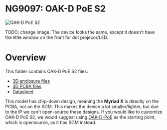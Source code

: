 # NG9097: OAK-D PoE S2

![OAK-D PoE S2](https://docs.luxonis.com/projects/hardware/en/latest/_images/NG9097.jpg)

TODO: change image. The device looks the same, except it doesn't have the little window on the front for dot projecor/LED.

# Overview

This folder contains OAK-D PoE S2 files:

- [3D enclosure files](/Mechanical)
- [3D PCBA files](/3D_Models)
- [Datasheet](/Datasheet)

This model has chip-down design, meaning the **Myriad X** is directly on the PCBA, not on the SOM. This makes the device a lot smaller/lighter, but due to the IP we can't open-source these designs. If you would like to customize OAK-D PoE S2, we would suggest using [OAK-D-PoE](https://github.com/luxonis/depthai-hardware/tree/master/SJ2088POE_PoE_Board) as the starting point, which is opensource, as it has SOM instead.
